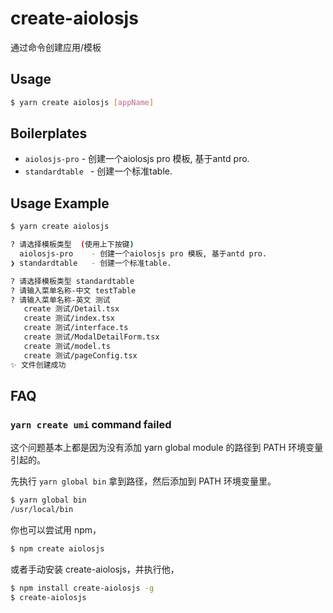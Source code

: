 # create-aiolosjs

通过命令创建应用/模板

## Usage

``` bash
$ yarn create aiolosjs [appName]
```

## Boilerplates

* `aiolosjs-pro` - 创建一个aiolosjs pro 模板, 基于antd pro.
* `standardtable ` - 创建一个标准table.

## Usage Example

``` bash
$ yarn create aiolosjs

? 请选择模板类型  (使用上下按键)
  aiolosjs-pro    - 创建一个aiolosjs pro 模板, 基于antd pro.
❯ standardtable   - 创建一个标准table.

? 请选择模板类型 standardtable
? 请输入菜单名称-中文 testTable
? 请输入菜单名称-英文 测试
   create 测试/Detail.tsx
   create 测试/index.tsx
   create 测试/interface.ts
   create 测试/ModalDetailForm.tsx
   create 测试/model.ts
   create 测试/pageConfig.tsx
✨ 文件创建成功

```

## FAQ

### `yarn create umi` command failed

这个问题基本上都是因为没有添加 yarn global module 的路径到 PATH 环境变量引起的。

先执行 `yarn global bin` 拿到路径，然后添加到 PATH 环境变量里。

``` bash
$ yarn global bin
/usr/local/bin
```

你也可以尝试用 npm，

``` bash
$ npm create aiolosjs
```

或者手动安装 create-aiolosjs，并执行他，

``` bash
$ npm install create-aiolosjs -g
$ create-aiolosjs
```
